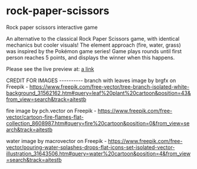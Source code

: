 # rock-paper-scissors
Rock paper scissors interactive game

An alternative to the classical Rock Paper Scissors game, with identical mechanics but cooler visuals! The element approach (fire, water, grass) was inspired by the Pokémon game series! Game plays rounds until first person reaches 5 points, and displays the winner when this happens.

Please see the live preview at: [a link](https://safran2k.github.io/rock-paper-scissors/index.html)


CREDIT FOR IMAGES ----------
branch with leaves image by brgfx on Freepik - https://www.freepik.com/free-vector/tree-branch-isolated-white-background_31562162.htm#query=leaf%20plant%20cartoon&position=43&from_view=search&track=aitestb

fire image by pch.vector on Freepik - https://www.freepik.com/free-vector/cartoon-fire-flames-flat-collection_8608987.htm#query=fire%20cartoon&position=0&from_view=search&track=aitestb

water image by macrovector on Freepik - https://www.freepik.com/free-vector/pouring-water-splashes-drops-flat-icons-set-isolated-vector-illustration_31643506.htm#query=water%20cartoon&position=4&from_view=search&track=aitestb